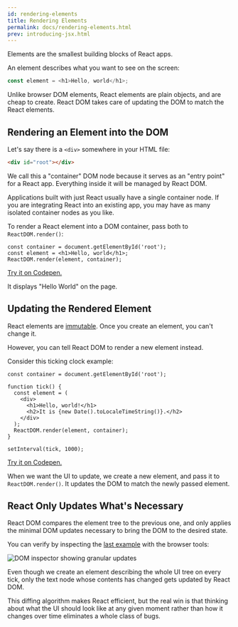 ```yaml
---
id: rendering-elements
title: Rendering Elements
permalink: docs/rendering-elements.html
prev: introducing-jsx.html
---
```


Elements are the smallest building blocks of React apps.

An element describes what you want to see on the screen:

```js
const element = <h1>Hello, world</h1>;
```

Unlike browser DOM elements, React elements are plain objects, and are cheap to create. React DOM takes care of updating the DOM to match the React elements.

## Rendering an Element into the DOM

Let's say there is a `<div>` somewhere in your HTML file:

```html
<div id="root"></div>
```

We call this a "container" DOM node because it serves as an "entry point" for a React app. Everything inside it will be managed by React DOM.

Applications built with just React usually have a single container node. If you are integrating React into an existing app, you may have as many isolated container nodes as you like.

To render a React element into a DOM container, pass both to `ReactDOM.render()`:

```js{3}
const container = document.getElementById('root');
const element = <h1>Hello, world</h1>;
ReactDOM.render(element, container);
```

[Try it on Codepen.](http://codepen.io/gaearon/pen/rrpgNB?editors=1010)

It displays "Hello World" on the page.

## Updating the Rendered Element

React elements are [immutable](https://en.wikipedia.org/wiki/Immutable_object). Once you create an element, you can't change it.

However, you can tell React DOM to render a new element instead.

Consider this ticking clock example:

```js{10}
const container = document.getElementById('root');

function tick() {
  const element = (
    <div>
      <h1>Hello, world!</h1>
      <h2>It is {new Date().toLocaleTimeString()}.</h2>
    </div>
  );
  ReactDOM.render(element, container);
}

setInterval(tick, 1000);
```

[Try it on Codepen.](http://codepen.io/gaearon/pen/gwoJZk?editors=0010)

When we want the UI to update, we create a new element, and pass it to `ReactDOM.render()`. It updates the DOM to match the newly passed element.

## React Only Updates What's Necessary

React DOM compares the element tree to the previous one, and only applies the minimal DOM updates necessary to bring the DOM to the desired state.

You can verify by inspecting the [last example](http://codepen.io/gaearon/pen/gwoJZk?editors=0010) with the browser tools:

![DOM inspector showing granular updates](/react/img/docs/granular-dom-updates.gif)

Even though we create an element describing the whole UI tree on every tick, only the text node whose contents has changed gets updated by React DOM.

This diffing algorithm makes React efficient, but the real win is that thinking about what the UI should look like at any given moment rather than how it changes over time eliminates a whole class of bugs.
